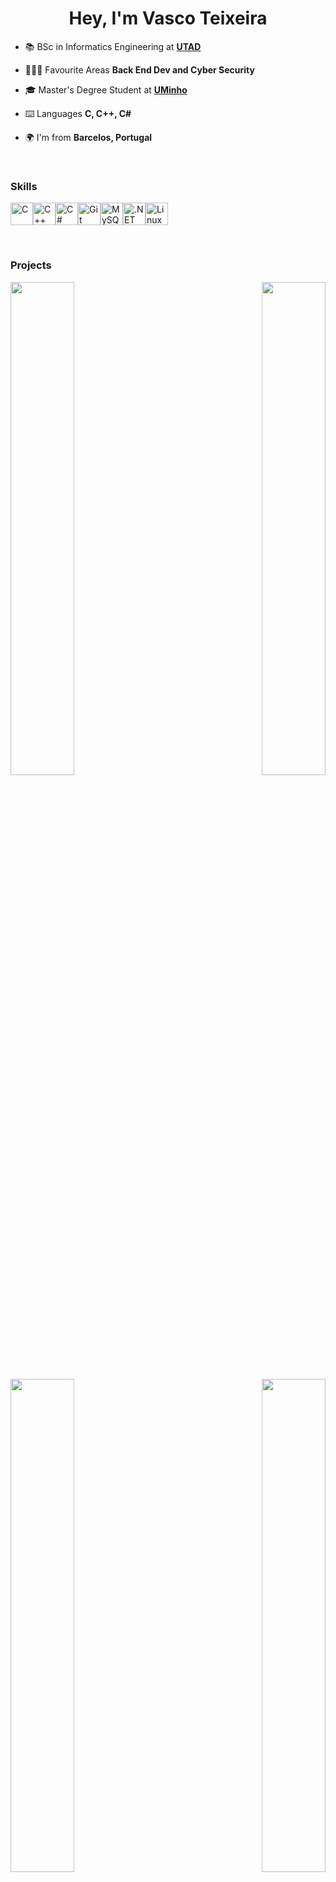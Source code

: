 <h1 align="center">Hey, I'm Vasco Teixeira</h1>

- 📚 BSc in Informatics Engineering at **[UTAD](https://www.utad.pt/)**

- 👨🏻‍💻 Favourite Areas **Back End Dev and Cyber Security**

- 🎓 Master's Degree Student at **[UMinho](https://www.uminho.pt/)**

- ⌨️ Languages **C, C++, C#**

- 🌍 I'm from **Barcelos, Portugal**

<br />

### Skills
<p align="left">
<a href="https://docs.microsoft.com/en-us/cpp/?view=msvc-170" target="_blank" rel="noreferrer"><img src="https://raw.githubusercontent.com/danielcranney/readme-generator/main/public/icons/skills/c-colored.svg" width="36" height="36" alt="C" /></a><a href="https://docs.microsoft.com/en-us/cpp/?view=msvc-170" target="_blank" rel="noreferrer"><img src="https://raw.githubusercontent.com/danielcranney/readme-generator/main/public/icons/skills/cplusplus-colored.svg" width="36" height="36" alt="C++" /></a><a href="https://docs.microsoft.com/en-us/dotnet/csharp/" target="_blank" rel="noreferrer"><img src="https://raw.githubusercontent.com/danielcranney/readme-generator/main/public/icons/skills/csharp-colored.svg" width="36" height="36" alt="C#" /></a><a href="https://git-scm.com/" target="_blank" rel="noreferrer"><img src="https://raw.githubusercontent.com/danielcranney/readme-generator/main/public/icons/skills/git-colored.svg" width="36" height="36" alt="Git" /></a><a href="https://www.mysql.com/" target="_blank" rel="noreferrer"><img src="https://raw.githubusercontent.com/danielcranney/readme-generator/main/public/icons/skills/mysql-colored.svg" width="36" height="36" alt="MySQL" /></a><a href="https://dotnet.microsoft.com/en-us/" target="_blank" rel="noreferrer"><img src="https://raw.githubusercontent.com/danielcranney/readme-generator/main/public/icons/skills/dot-net-colored.svg" width="36" height="36" alt=".NET" /></a><a href="https://www.linux.org" target="_blank" rel="noreferrer"><img src="https://raw.githubusercontent.com/danielcranney/readme-generator/main/public/icons/skills/linux-colored.svg" width="36" height="36" alt="Linux" /></a>
                    </p>
<br />

### Projects
<div width="100%" align="center"><a href="https://github.com/imharker/hLogger" align="left"><img align="left" width="45%" src="https://github-readme-stats.vercel.app/api/pin/?username=imharker&repo=hLogger&title_color=0891b2&text_color=ffffff&icon_color=0891b2&bg_color=1c1917&hide_border=true&locale=en" /></a><a href="https://github.com/imharker/hotp" align="right"><img align="right" width="45%" src="https://github-readme-stats.vercel.app/api/pin/?username=imharker&repo=hotp&title_color=0891b2&text_color=ffffff&icon_color=0891b2&bg_color=1c1917&hide_border=true&locale=en" /></a></div><br /><br /><br /><br /><br /><br /><br />

<br />

<div width="100%" align="center"><a href="https://github.com/imharker/hchat" align="left"><img align="left" width="45%" src="https://github-readme-stats.vercel.app/api/pin/?username=imharker&repo=hchat&title_color=0891b2&text_color=ffffff&icon_color=0891b2&bg_color=1c1917&hide_border=true&locale=en" /></a><a href="https://github.com/imharker/espamags" align="right"><img align="right" width="45%" src="https://github-readme-stats.vercel.app/api/pin/?username=imharker&repo=espamags&title_color=0891b2&text_color=ffffff&icon_color=0891b2&bg_color=1c1917&hide_border=true&locale=en" /></a></div>

